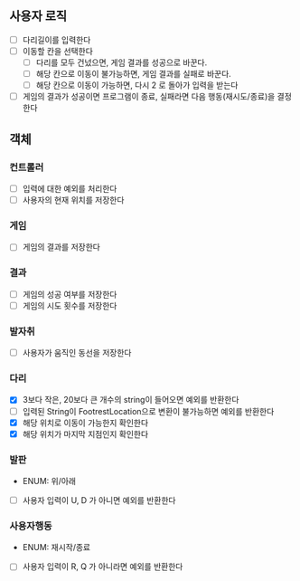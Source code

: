 ## 사용자 로직
- [ ] 다리길이를 입력한다
- [ ] 이동할 칸을 선택한다
  - [ ] 다리를 모두 건넜으면, 게임 결과를 성공으로 바꾼다.
  - [ ] 해당 칸으로 이동이 불가능하면, 게임 결과를 실패로 바꾼다.
  - [ ] 해당 칸으로 이동이 가능하면, 다시 2 로 돌아가 입력을 받는다
- [ ] 게임의 결과가 성공이면 프로그램이 종료, 실패라면 다음 행동(재시도/종료)을 결정한다

## 객체
### 컨트롤러
- [ ] 입력에 대한 예외를 처리한다
- [ ] 사용자의 현재 위치를 저장한다

### 게임
- [ ] 게임의 결과를 저장한다

### 결과
- [ ] 게임의 성공 여부를 저장한다
- [ ] 게임의 시도 횟수를 저장한다

### 발자취
- [ ] 사용자가 움직인 동선을 저장한다

### 다리
- [x] 3보다 작은, 20보다 큰 개수의 string이 들어오면 예외를 반환한다
- [ ] 입력된 String이 FootrestLocation으로 변환이 불가능하면 예외를 반환한다
- [x] 해당 위치로 이동이 가능한지 확인한다
- [x] 해당 위치가 마지막 지점인지 확인한다

### 발판
- ENUM: 위/아래
- [ ] 사용자 입력이 U, D 가 아니면 예외를 반환한다

### 사용자행동
- ENUM: 재시작/종료
- [ ] 사용자 입력이 R, Q 가 아니라면 예외를 반환한다